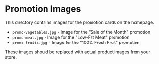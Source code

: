 # Promotion Images

This directory contains images for the promotion cards on the homepage.

- `promo-vegetables.jpg` - Image for the "Sale of the Month" promotion
- `promo-meat.jpg` - Image for the "Low-Fat Meat" promotion
- `promo-fruits.jpg` - Image for the "100% Fresh Fruit" promotion

These images should be replaced with actual product images from your store.
